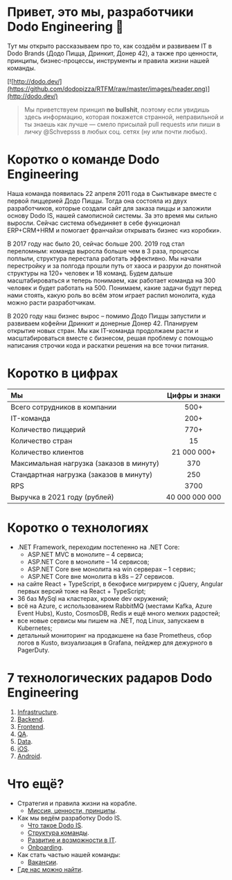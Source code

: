 # Привет, это мы, разработчики Dodo Engineering 👋

Тут мы открыто рассказываем про то, как создаём и развиваем IT в Dodo Brands (Додо Пицца, Дринкит, Донер 42), а также про ценности, принципы, бизнес-процессы, инструменты и правила жизни нашей команды.

[![http://dodo.dev/](https://github.com/dodopizza/RTFM/raw/master/images/header.png)](http://dodo.dev/)

> Мы приветствуем принцип **no bullshit**, поэтому если увидишь здесь информацию, которая покажется странной, неправильной и ты знаешь как лучше — смело присылай pull requests или пиши в личку @Schvepsss в любых соц. сетях (ну или почти любых).

# Коротко о команде Dodo Engineering

Наша команда появилась 22 апреля 2011 года в Сыктывкаре вместе с первой пиццерией Додо Пиццы. Тогда она состояла из двух разработчиков, которые создали сайт для заказа пиццы и заложили основу Dodo IS, нашей самописной системы. За это время мы сильно выросли. Сейчас система объединяет в себе функционал ERP+CRM+HRM и помогает франчайзи открывать бизнес «из коробки».

В 2017 году нас было 20, сейчас больше 200. 2019 год стал переломным: команда выросла больше чем в 3 раза, процессы поплыли, структура перестала работать эффективно. Мы начали перестройку и за полгода прошли путь от хаоса и разрухи до понятной структуры на 120+ человек и 18 команд. Будем дальше масштабироваться и теперь понимаем, как работает команда на 300 человек и будет работать на 500. Понимаем, какие задачи будут перед нами стоять, какую роль во всём этом играет распил монолита, куда можно расти разработчикам.

В 2020 году наш бизнес вырос – помимо Додо Пиццы запустили и развиваем кофейни Дринкит и донерные Донер 42. Планируем открытие новых стран. Мы как IT-команда продолжаем расти и масштабироваться вместе с бизнесом, решая проблему с помощью написания строчки кода и раскатки решения на все точки питания.

# Коротко в цифрах

| Мы | Цифры и знаки|
|:------------- |:---------------:|
| Всего сотрудников в компании | 500+ |
|IT-команда | 200+ |
|Количество пиццерий | 770+ |
|Количество стран | 15 |
|Количество клиентов | 21 000 000+ |
|Максимальная нагрузка (заказов в минуту) | 370 |
|Стандартная нагрузка (заказов в минуту) | 250 |
|RPS | 3700 |
|Выручка в 2021 году (рублей) | 40 000 000 000 |

# Коротко о технологиях

* .NET Framework, переходим постепенно на .NET Core:
  * ASP.NET MVC в монолите – 4 сервиса;
  * ASP.NET Core в монолите – 14 сервисов;
  * ASP.NET Core вне монолита на win серверах – 1 сервис;
  * ASP.NET Core вне монолита в k8s – 27 сервисов.
* на сайте React + TypeScript, в бекофисе мигрируем с jQuery, Angular первых версий тоже на React + TypeScript;
* 36 баз MySql на кластерах, кроме dev окружений;
* всё на Azure, с использованием RabbitMQ (местами Kafka, Azure Event Hubs), Kusto, CosmosDB, Redis и ещё много мелких радостей;
* все новые сервисы мы пишем на .NET, под Linux, запускаем в Kubernetes;
* детальный мониторинг на продакшене на базе Prometheus, сбор логов в Kusto, визуализация в Grafana, пейджер для дежурного в PagerDuty.

# 7 технологических радаров Dodo Engineering

1. [Infrastructure](https://radar.thoughtworks.com/?sheetId=https%3A%2F%2Fdocs.google.com%2Fspreadsheets%2Fd%2F1ztSpWjMYITWqemHAWOQvKZif308NzDSKsqmdBAA8EE4%2Fpub%3Foutput%3Dcsv%26format%3D%252FDodo%2BEngineering%2BInfrastructure.csv).
2. [Backend](https://radar.thoughtworks.com/?sheetId=https%3A%2F%2Fdocs.google.com%2Fspreadsheets%2Fd%2F18Q1uHEuyqqS3tttHHnHXBX1HGoKZ2QfSirTsPyiClTM%2Fpub%3Foutput%3Dcsv%26format%3D%252FDodo%2BEngineering%2BBackend.csv).
3. [Frontend](https://radar.thoughtworks.com/?sheetId=https%3A%2F%2Fdocs.google.com%2Fspreadsheets%2Fd%2F15B0mJaxj8gdS4opGCsn42w3PeIAV0YCfVeEFzzcFe5w%2Fpub%3Foutput%3Dcsv%26format%3D%252FDodo%2BEngineering%2BFrontend.csv).
4. [QA](https://radar.thoughtworks.com/?sheetId=https%3A%2F%2Fdocs.google.com%2Fspreadsheets%2Fd%2F1Us_0_jAawz2CvGw2QWSNBBdkTszFEHU3OBIaCoBakkI%2Fpub%3Foutput%3Dcsv%26format%3D%252FDodo%2BEngineering%2BQA.csv).
5. [Data](https://radar.thoughtworks.com/?sheetId=https%3A%2F%2Fdocs.google.com%2Fspreadsheets%2Fd%2F1AlBKLqQbfXnw4GOdcsnfmWDt8gpGyp2VuezmvnsLMTo%2Fpub%3Foutput%3Dcsv%26format%3D%252FDodo%2BEngineering%2BData.csv).
6. [iOS](https://radar.thoughtworks.com/?sheetId=https%3A%2F%2Fdocs.google.com%2Fspreadsheets%2Fd%2F1675l-O8_tuO15uGCYaevKwvuTAvLbY2GdLNwzzPSX7c%2Fpub%3Foutput%3Dcsv%26format%3D%252FDodo%2BEngineering%2BiOS.csv).
7. [Android](https://radar.thoughtworks.com/?sheetId=https%3A%2F%2Fdocs.google.com%2Fspreadsheets%2Fd%2F1Gfjm3g3-u-WrZsynq7trQ3PiqQJozf7ceNy6wdUvxYk%2Fpub%3Foutput%3Dcsv%26format%3D%252FDodo%2BEngineering%2BAndroid.csv).

# Что ещё?

* Стратегия и правила жизни на корабле.
  * [Миссия, ценности, принципы](https://github.com/dodopizza/RTFM/blob/master/docs/our-mission.md).
* Как мы ведём разработку Dodo IS.
  * [Что такое Dodo IS](https://habr.com/ru/company/dododev/blog/506136/).
  * [Структура команды](https://github.com/dodopizza/RTFM/blob/master/docs/team-structure.md).
  * [Развитие и возможности в IT](https://github.com/dodopizza/RTFM/blob/master/docs/self-development.md).
  * [Onboarding](https://habr.com/ru/company/dododev/blog/510382/).
* Как стать частью нашей команды:
  * [Вакансии](https://dodo.dev/manager#jobs).
* [Где нас можно найти](https://github.com/dodopizza/RTFM/blob/master/docs/resource-links.md).
